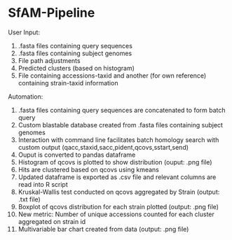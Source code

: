 # SfAM-Pipeline
User Input: 
1. .fasta files containing query sequences
2. .fasta files containing subject genomes
3. File path adjustments
4. Predicted clusters (based on histogram)
5. File containing accessions-taxid and another (for own reference) containing strain-taxid information

Automation:
1. .fasta files containing query sequences are concatenated to form batch query
2. Custom blastable database created from .fasta files containing subject genomes
3. Interaction with command line facilitates batch homology search with custom output (qacc,staxid,sacc,pident,qcovs,sstart,send)
4. Ouput is converted to pandas dataframe 
5. Histogram of qcovs is plotted to show distribution (ouput: .png file)
6. Hits are clustered based on qcovs using kmeans
7. Updated dataframe is exported as .csv file and relevant columns are read into R script
8. Kruskal-Wallis test conducted on qcovs aggregated by Strain (output: .txt file)
9. Boxplot of qcovs distribution for each strain plotted (output: .png file)
10. New metric: Number of unique accessions counted for each cluster aggregated on strain id
11. Multivariable bar chart created from data (output: .png file)
